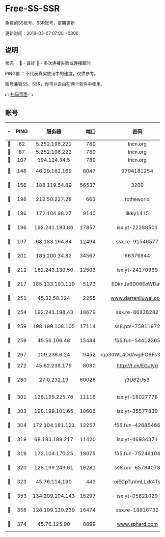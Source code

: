 # Free-SS-SSR

免费的SS账号、SSR账号，定期更新

更新时间：2019-03-07 07:00 +0800

## 说明

状态     ：🙂 - 良好 🙁 - 多次连接失败或连接超时

PING值   ：不代表真实使用中的速度，仅供参考。

账号兼容SS、SSR，你可以自由在两个软件中使用。

👉[扫码页面](https://liesauer.github.io/Free-SS-SSR/)👈

## 账号

|-|PING|服务器|端口|密码|加密方式|区域|
|:----:|:----:|:-----:|-----:|:----:|:----:|:----:|
|🙂|82|5.252.198.221|789|lncn.org|rc4|JP|
|🙂|87|5.252.198.222|789|lncn.org|rc4|JP|
|🙂|107|194.124.34.5|789|lncn.org|rc4|JP|
|🙂|148|46.29.162.169|8047|9794181254|aes-256-cfb|RU|
|🙂|156|188.119.64.89|56537|3200|aes-256-cfb|RU|
|🙂|196|212.50.227.28|663|totheworld|aes-256-cfb|US|
|🙂|196|172.104.98.27|9140|likky1415|aes-256-cfb|JP|
|🙂|196|192.241.193.86|17857|isx.yt-22288501|aes-256-cfb|US|
|🙂|197|68.183.164.84|12494|ssx.re-91546577|aes-256-cfb|US|
|🙂|201|185.200.34.83|34567|66376844|aes-256-cfb|US|
|🙂|212|162.243.139.50|12503|isx.yt-24170969|aes-256-cfb|US|
|🙂|217|185.133.193.119|5173|EDknJe6D06EoWDaw|aes-256-cfb|US|
|🙂|251|45.32.58.124|2255|www.darrenliuwei.com|aes-256-cfb|JP|
|🙂|254|192.241.198.43|18679|ssx.re-86828282|aes-256-cfb|US|
|🙂|259|198.199.108.105|17114|ss8.pm-75911972|aes-256-cfb|US|
|🙂|259|45.56.106.48|15484|f55.fun-54412365|aes-256-cfb|US|
|🙂|267|109.238.6.24|9452|rqa30WL4DdAvgIFG6Fs3znzTa|aes-256-cfb|FR|
|🙂|272|45.62.238.179|8080|http://t.cn/EGJIyrl|rc4-md5|CA|
|🙂|280|27.0.232.19|60026|j9U82U53|xchacha20-ietf-poly1305|HK|
|🙂|301|128.199.225.78|11116|isx.yt-18027778|aes-256-cfb|SG|
|🙂|303|198.199.101.65|10606|isx.yt-35577830|aes-256-cfb|US|
|🙂|304|172.104.181.121|12257|f55.fun-42885466|aes-256-cfb|SG|
|🙂|319|68.183.189.217|11420|isx.yt-46934371|aes-256-cfb|SG|
|🙂|319|172.104.170.25|18075|f55.fun-75246104|aes-256-cfb|SG|
|🙂|320|128.199.249.61|16281|ss8.pm-65784078|aes-256-cfb|SG|
|🙂|323|45.76.114.190|443|oiECpTuVmLLxk4Ts|aes-256-cfb|AU|
|🙂|353|134.209.104.143|15297|isx.yt-05821029|aes-256-cfb|SG|
|🙂|358|128.199.129.239|16474|ssx.re-18816732|aes-256-cfb|SG|
|🙂|374|45.76.125.90|8899|www.sphard.com|aes-256-cfb|AU|

